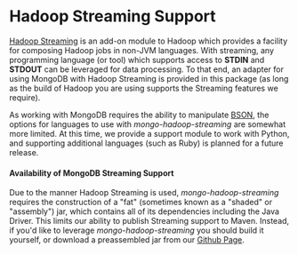 Hadoop Streaming Support
========================

[Hadoop Streaming][hadoop-streaming] is an add-on module to Hadoop which provides a facility for composing Hadoop jobs in non-JVM languages. With streaming, any programming language (or tool) which supports access to **STDIN** and **STDOUT** can be leveraged for data processing. To that end, an adapter for using MongoDB with Hadoop Streaming is provided in this package (as long as the build of Hadoop you are using supports the Streaming features we require).

As working with MongoDB requires the ability to manipulate [BSON][bson], the options for languages to use with *mongo-hadoop-streaming* are somewhat more limited.  At this time, we provide a support module to work with Python, and supporting additional languages (such as Ruby) is planned for a future release.

#### Availability of MongoDB Streaming Support

Due to the manner Hadoop Streaming is used, *mongo-hadoop-streaming* requires the construction of a "fat" (sometimes known as a "shaded" or "assembly") jar, which contains all of its dependencies including the Java Driver.  This limits our ability to publish Streaming support to Maven.  Instead, if you'd like to leverage *mongo-hadoop-streaming* you should build it yourself, or download a preassembled jar from our [Github Page][github-page].


[hadoop-streaming]: http://hadoop.apache.org/common/docs/current/streaming.html "Hadoop Streaming"
[bson]: http://bsonspec.org
[github-page]: https://github.com/mongodb/mongo-hadoop
